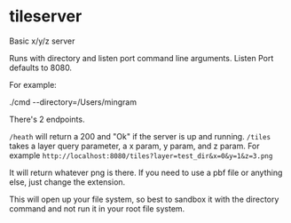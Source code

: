 # tileserver

Basic x/y/z server

Runs with directory and listen port command line arguments. Listen Port defaults to 8080.

For example:

./cmd --directory=/Users/mingram

There's 2 endpoints. 

`/heath` will return a 200 and "Ok" if the server is up and running.
`/tiles` takes a layer query parameter, a x param, y param, and z param. For example `http://localhost:8080/tiles?layer=test_dir&x=0&y=1&z=3.png`

It will return whatever png is there. If you need to use a pbf file or anything else, just change the extension.

This will open up your file system, so best to sandbox it with the directory command and not run it in your root file system. 
